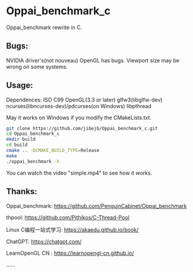 # Oppai_benchmark_c

Oppai_benchmark rewrite in C.

## Bugs:
NVIDIA driver's(not nouveau) OpenGL has bugs.
Viewport size may be wrong on some systems.

## Usage:


Dependences: ISO C99 OpenGL(3.3 or later) glfw3(libglfw-dev) ncurses(libncurses-dev)/pdcurses(on Windows) libpthread

May it works on Windows if you modify the CMakeLists.txt.

```bash
git clone https://github.com/jibejb/Oppai_benchmark_c.git
cd Oppai_benchmark_c
mkdir build
cd build
cmake .. -DCMAKE_BUILD_TYPE=Release
make
./oppai_benchmark -h
```

You can watch the video "simple.mp4" to see how it works.

## Thanks:
Oppai_benchmark: https://github.com/PenguinCabinet/Oppai_benchmark

thpool: https://github.com/Pithikos/C-Thread-Pool

Linux C编程一站式学习: https://akaedu.github.io/book/

ChatGPT: https://chatgpt.com/

LearnOpenGL CN : https://learnopengl-cn.github.io/

......

